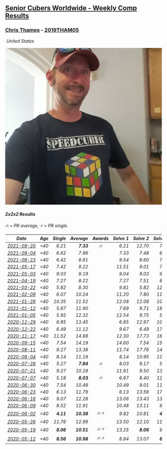 <style>table {white-space: nowrap;}</style>
<link rel="stylesheet" type="text/css" href="/scw-comp/css/flags.css" />

## [Senior Cubers Worldwide - Weekly Comp Results](/scw-comp/results/)
### [Chris Thames](README.md) - [2019THAM05](https://www.worldcubeassociation.org/persons/2019THAM05?event=222)

<i class="flag flag-US" />&nbsp;United States

![Chris Thames](1606082430.jpg)

#### 2x2x2 Results

<span style="white-space: nowrap;">🔥 = PR average</span>, <span style="white-space: nowrap;">⚡ = PR single</span>.

| Date | Age | Single | Average | Awards | Solve 1 | Solve 2 | Solve 3 | Solve 4 | Solve 5 | Video |
| :--: | :--: | --: | --: | :--: | --: | --: | --: | --: | --: | :-- |
| [2021-09-20](../../results/2021-09-20/222.md) | <40 | 6.21 | **7.33** | 🔥 | 6.21 | 12.70 | 7.60 | 6.56 | 7.83 | [Desktop](https://www.facebook.com/events/836337370416586/permalink/839852856731704) / [Mobile](https://m.facebook.com/events/836337370416586?view=permalink&id=839852856731704) |
| [2021-09-04](../../results/2021-09-04/222.md) | <40 | 6.62 | 7.96 |  | 7.33 | 7.48 | 6.62 | 9.27 | 9.08 | [Desktop](https://www.facebook.com/events/208105634636421/permalink/209762854470699) / [Mobile](https://m.facebook.com/events/208105634636421?view=permalink&id=209762854470699) |
| [2021-08-23](../../results/2021-08-23/222.md) | <40 | 6.42 | 8.61 |  | 9.54 | 8.60 | 7.69 | 6.42 | 10.91 | [Desktop](https://www.facebook.com/events/992549044856331/permalink/1001731650604737) / [Mobile](https://m.facebook.com/events/992549044856331?view=permalink&id=1001731650604737) |
| [2021-05-17](../../results/2021-05-17/222.md) | <40 | 7.42 | 9.22 |  | 11.51 | 9.01 | 7.42 | 8.65 | 9.99 | [Desktop](https://www.facebook.com/events/294093895691078/permalink/298436858590115) / [Mobile](https://m.facebook.com/events/294093895691078?view=permalink&id=298436858590115) |
| [2021-05-03](../../results/2021-05-03/222.md) | <40 | 9.03 | 9.19 |  | 9.04 | 9.03 | 9.03 | 10.04 | 9.51 | [Desktop](https://www.facebook.com/events/2542204919406396/permalink/2550566291903592) / [Mobile](https://m.facebook.com/events/2542204919406396?view=permalink&id=2550566291903592) |
| [2021-04-19](../../results/2021-04-19/222.md) | <40 | 7.27 | 8.22 |  | 7.27 | 7.51 | 8.78 | 10.35 | 8.36 | [Desktop](https://www.facebook.com/events/195346665532379/permalink/198757961857916) / [Mobile](https://m.facebook.com/events/195346665532379?view=permalink&id=198757961857916) |
| [2021-03-22](../../results/2021-03-22/222.md) | <40 | 5.82 | 8.30 |  | 9.81 | 5.82 | 12.83 | 8.34 | 6.75 | [Desktop](https://www.facebook.com/events/802754890451423/permalink/809347899792122) / [Mobile](https://m.facebook.com/events/802754890451423?view=permalink&id=809347899792122) |
| [2021-02-09](../../results/2021-02-09/222.md) | <40 | 6.07 | 10.24 |  | 11.20 | 7.80 | 11.72 | 12.83 | 6.07 | [Desktop](https://www.facebook.com/events/749806039307047/permalink/752721939015457) / [Mobile](https://m.facebook.com/events/749806039307047?view=permalink&id=752721939015457) |
| [2021-01-26](../../results/2021-01-26/222.md) | <40 | 10.35 | 11.52 |  | 12.08 | 12.08 | 10.61 | 10.35 | 11.88 | [Desktop](https://www.facebook.com/events/415506712992555/permalink/418646102678616) / [Mobile](https://m.facebook.com/events/415506712992555?view=permalink&id=418646102678616) |
| [2021-01-12](../../results/2021-01-12/222.md) | <40 | 5.67 | 11.90 |  | 7.69 | 9.71 | 18.31 | 5.67 | 21.91 | [Desktop](https://www.facebook.com/events/154842819532367/permalink/156819102668072) / [Mobile](https://m.facebook.com/events/154842819532367?view=permalink&id=156819102668072) |
| [2021-01-05](../../results/2021-01-05/222.md) | <40 | 5.92 | 12.32 |  | 12.54 | 9.75 | 5.92 | 19.43 | 14.67 | [Desktop](https://www.facebook.com/events/237822631087555/permalink/241541377382347) / [Mobile](https://m.facebook.com/events/237822631087555?view=permalink&id=241541377382347) |
| [2020-12-29](../../results/2020-12-29/222.md) | <40 | 6.85 | 13.45 |  | 6.85 | 12.97 | 10.40 | 16.98 | 17.96 | [Desktop](https://www.facebook.com/events/807437066779451/permalink/810082286514929) / [Mobile](https://m.facebook.com/events/807437066779451?view=permalink&id=810082286514929) |
| [2020-12-22](../../results/2020-12-22/222.md) | <40 | 6.49 | 11.12 |  | 9.67 | 6.49 | 17.28 | 15.72 | 7.96 | [Desktop](https://www.facebook.com/events/758481858355136/permalink/762019234668065) / [Mobile](https://m.facebook.com/events/758481858355136?view=permalink&id=762019234668065) |
| [2020-11-17](../../results/2020-11-17/222.md) | <40 | 11.52 | 14.88 |  | 12.30 | 17.73 | 16.22 | 16.11 | 11.52 | [Desktop](https://www.facebook.com/events/770207250227350/permalink/774378886476853) / [Mobile](https://m.facebook.com/events/770207250227350?view=permalink&id=774378886476853) |
| [2020-09-15](../../results/2020-09-15/222.md) | <40 | 7.54 | 14.19 |  | 14.60 | 7.54 | 15.17 | 13.94 | 14.02 | [Desktop](https://www.facebook.com/events/3404368289613252/permalink/3419624914754256) / [Mobile](https://m.facebook.com/events/3404368289613252?view=permalink&id=3419624914754256) |
| [2020-08-11](../../results/2020-08-11/222.md) | <40 | 9.27 | 13.38 |  | 11.74 | 17.76 | 14.38 | 14.03 | 9.27 | [Desktop](https://www.facebook.com/events/338631130511019/permalink/342671360106996) / [Mobile](https://m.facebook.com/events/338631130511019?view=permalink&id=342671360106996) |
| [2020-08-04](../../results/2020-08-04/222.md) | <40 | 8.14 | 11.19 |  | 8.14 | 10.95 | 12.41 | 13.29 | 10.22 | [Desktop](https://www.facebook.com/events/748440219235440/permalink/751571408922321) / [Mobile](https://m.facebook.com/events/748440219235440?view=permalink&id=751571408922321) |
| [2020-07-28](../../results/2020-07-28/222.md) | <40 | 5.27 | **7.84** | 🔥 | 8.03 | 9.17 | 5.27 | 6.33 | DNF | [Desktop](https://www.facebook.com/events/708566320000803/permalink/712164169641018) / [Mobile](https://m.facebook.com/events/708566320000803?view=permalink&id=712164169641018) |
| [2020-07-21](../../results/2020-07-21/222.md) | <40 | 9.27 | 10.28 |  | 11.91 | 9.50 | 13.24 | 9.42 | 9.27 | [Desktop](https://www.facebook.com/events/1842039515939197/permalink/1845069922302823) / [Mobile](https://m.facebook.com/events/1842039515939197?view=permalink&id=1845069922302823) |
| [2020-07-07](../../results/2020-07-07/222.md) | <40 | 5.18 | **8.03** | 🔥 | 6.67 | 8.40 | 12.36 | 5.18 | 9.02 | [Desktop](https://www.facebook.com/events/271667090769235/permalink/272713533997924) / [Mobile](https://m.facebook.com/events/271667090769235?view=permalink&id=272713533997924) |
| [2020-06-30](../../results/2020-06-30/222.md) | <40 | 7.54 | 10.49 |  | 10.49 | 9.01 | 11.98 | 14.98 | 7.54 | [Desktop](https://www.facebook.com/events/679860472562391/permalink/680139599201145) / [Mobile](https://m.facebook.com/events/679860472562391?view=permalink&id=680139599201145) |
| [2020-06-23](../../results/2020-06-23/222.md) | <40 | 6.13 | 11.79 |  | 6.13 | 13.56 | 17.10 | 9.84 | 11.96 | [Desktop](https://www.facebook.com/events/722150235200875/permalink/725023554913543) / [Mobile](https://m.facebook.com/events/722150235200875?view=permalink&id=725023554913543) |
| [2020-06-16](../../results/2020-06-16/222.md) | <40 | 9.07 | 12.28 |  | 13.06 | 13.43 | 13.66 | 9.07 | 10.36 | [Desktop](https://www.facebook.com/events/604103587178706/permalink/607214000200998) / [Mobile](https://m.facebook.com/events/604103587178706?view=permalink&id=607214000200998) |
| [2020-06-09](../../results/2020-06-09/222.md) | <40 | 8.52 | 11.91 |  | 10.48 | 13.11 | 8.52 | 12.15 | 17.04 | [Desktop](https://www.facebook.com/events/903549840109576/permalink/906720149792545) / [Mobile](https://m.facebook.com/events/903549840109576?view=permalink&id=906720149792545) |
| [2020-06-02](../../results/2020-06-02/222.md) | <40 | **4.11** | **10.38** | 🔥 ⚡ | 9.82 | 10.81 | **4.11** | 10.51 | 12.02 | [Desktop](https://www.facebook.com/events/3373950429496747/permalink/3377868829104907) / [Mobile](https://m.facebook.com/events/3373950429496747?view=permalink&id=3377868829104907) |
| [2020-05-26](../../results/2020-05-26/222.md) | <40 | 11.76 | 12.99 |  | 13.50 | 12.10 | 11.76 | 13.36 | 20.27 | [Desktop](https://www.facebook.com/events/688407551989463/permalink/690376438459241) / [Mobile](https://m.facebook.com/events/688407551989463?view=permalink&id=690376438459241) |
| [2020-05-19](../../results/2020-05-19/222.md) | <40 | **8.06** | **10.51** | 🔥 ⚡ | 13.25 | **8.06** | 9.04 | 11.84 | 10.65 | [Desktop](https://www.facebook.com/events/1880761498725633/permalink/1883380035130446) / [Mobile](https://m.facebook.com/events/1880761498725633?view=permalink&id=1883380035130446) |
| [2020-05-12](../../results/2020-05-12/222.md) | <40 | **8.56** | **10.98** | 🔥 ⚡ | 8.84 | 13.07 | **8.56** | DNF | 11.02 | [Desktop](https://www.facebook.com/events/546188069600739/permalink/550216622531217) / [Mobile](https://m.facebook.com/events/546188069600739?view=permalink&id=550216622531217) |


<!-- Global site tag (gtag.js) - Google Analytics -->
<script async src="https://www.googletagmanager.com/gtag/js?id=UA-86348435-3"></script>
<script>window.dataLayer = window.dataLayer || []; function gtag() {dataLayer.push(arguments);} gtag('js', new Date()); gtag('config', 'UA-86348435-3');</script>
